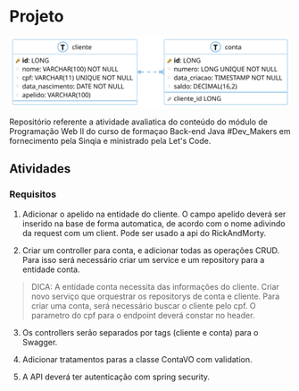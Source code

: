 # Projeto

<img src="banco-dados.svg"/>

Repositório referente a atividade avaliatica do conteúdo do módulo de Programação Web II do curso de formaçao Back-end Java #Dev_Makers em fornecimento pela Sinqia e ministrado pela Let's Code. 



## Atividades

### Requisitos

1. Adicionar o apelido na entidade do cliente.
   O campo apelido deverá ser inserido na base de forma automatica, de acordo com o nome adivindo da request com um client. Pode ser usado a api do RickAndMorty.

2. Criar um controller para conta, e adicionar todas as operações CRUD. Para isso será necessário criar um service e um repository para a entidade conta.
>DICA: A entidade conta necessita das informações do cliente. Criar novo serviço que orquestrar os repositorys de conta e cliente. Para criar uma conta, será necessário buscar o cliente pelo cpf.
O parametro do cpf para o endpoint deverá constar no header.

3. Os controllers serão separados por tags (cliente e conta) para o Swagger.

4. Adicionar tratamentos paras a classe ContaVO com validation.

5. A API deverá ter autenticação com spring security.





